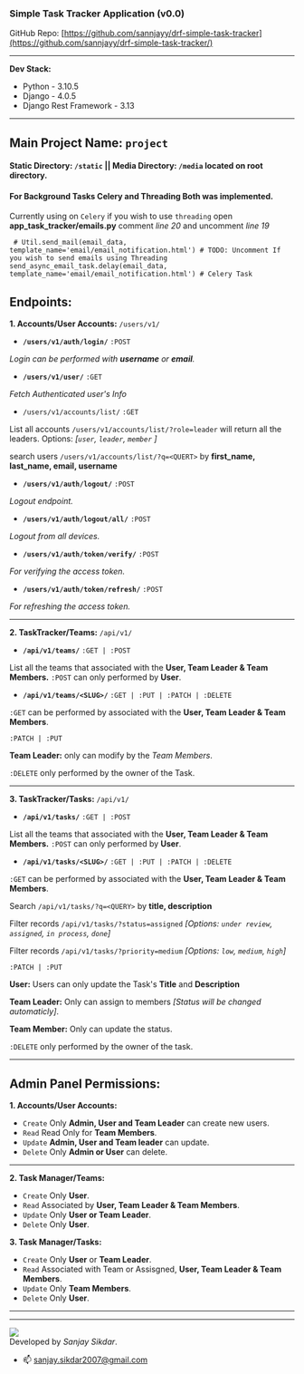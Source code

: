 ### Simple Task Tracker Application (v0.0)
GitHub Repo: [https://github.com/sannjayy/drf-simple-task-tracker](https://github.com/sannjayy/drf-simple-task-tracker/)

---
**Dev Stack:** 

- Python - 3.10.5
- Django - 4.0.5
- Django Rest Framework - 3.13

---
## Main Project Name: `project`

#### Static Directory: `/static` ||  Media Directory: `/media` located on root directory.

#### For Background Tasks **Celery** and **Threading** Both was implemented.
Currently using on `Celery` if you wish to use `threading` open **app_task_tracker/emails.py** comment *line 20* and uncomment *line 19*
``` 
 # Util.send_mail(email_data, template_name='email/email_notification.html') # TODO: Uncomment If you wish to send emails using Threading
send_async_email_task.delay(email_data, template_name='email/email_notification.html') # Celery Task
```

## Endpoints:

**1. Accounts/User Accounts:**  `/users/v1/` 
- **`/users/v1/auth/login/`** `:POST` 

*Login can be performed with **username** or **email**.*

- **`/users/v1/user/`** `:GET`

*Fetch Authenticated user's Info*

- `/users/v1/accounts/list/` `:GET`

List all accounts `/users/v1/accounts/list/?role=leader` will return all the leaders. Options: *[`user`, `leader`, `member` ]*

search users `/users/v1/accounts/list/?q=<QUERT>`  by **first_name, last_name, email, username**


- **`/users/v1/auth/logout/`** `:POST` 

*Logout endpoint.*

- **`/users/v1/auth/logout/all/`** `:POST` 

*Logout from all devices.*

- **`/users/v1/auth/token/verify/`** `:POST` 

*For verifying the access token.*
- **`/users/v1/auth/token/refresh/`** `:POST` 

*For refreshing the access token.*

---

**2. TaskTracker/Teams:**  `/api/v1/`

- **`/api/v1/teams/`** `:GET | :POST` 

List all the teams that associated with the **User, Team Leader & Team Members.** `:POST` can only performed by **User**. 

- **`/api/v1/teams/<SLUG>/`** `:GET | :PUT | :PATCH | :DELETE` 

`:GET` can be performed by associated with the **User, Team Leader & Team Members**. 

`:PATCH | :PUT`

**Team Leader:** only can modify by the *Team Members*. 

`:DELETE` only performed by the owner of the Task. 

---
**3. TaskTracker/Tasks:**  `/api/v1/`

- **`/api/v1/tasks/`** `:GET | :POST` 

List all the teams that associated with the **User, Team Leader & Team Members.** `:POST` can only performed by **User**. 

- **`/api/v1/tasks/<SLUG>/`** `:GET | :PUT | :PATCH | :DELETE` 

`:GET` can be performed by associated with the **User, Team Leader & Team Members**. 

Search `/api/v1/tasks/?q=<QUERY>` by **title, description**

Filter records `/api/v1/tasks/?status=assigned` *[Options: `under review`, `assigned`, `in process`, `done`]*

Filter records `/api/v1/tasks/?priority=medium` *[Options: `low`, `medium`, `high`]*

`:PATCH | :PUT` 

**User:** Users can only update the Task's **Title** and **Description**

**Team Leader:** Only can assign to members *[Status will be changed automaticly]*.

**Team Member:** Only can update the status.

`:DELETE` only performed by the owner of the task. 

---
## Admin Panel Permissions:

**1. Accounts/User Accounts:** 

- `Create` Only **Admin, User and Team Leader** can create new users.
- `Read` Read Only for **Team Members**.
- `Update` **Admin, User and Team leader** can update.
- `Delete` Only **Admin or User** can delete.

---
**2. Task Manager/Teams:** 

- `Create` Only **User**.
- `Read` Associated by **User, Team Leader & Team Members**.
- `Update` Only **User or Team Leader**.
- `Delete`  Only **User**.

**3. Task Manager/Tasks:** 

- `Create` Only **User** or **Team Leader**.
- `Read` Associated with Team or Assisgned, **User, Team Leader & Team Members**.
- `Update` Only **Team Members**.
- `Delete` Only **User**.
----



---
[![](https://img.shields.io/github/followers/sannjayy?style=social)](https://github.com/sannjayy)  
Developed by *Sanjay Sikdar*.   
- 📫 sanjay.sikdar2007@gmail.com

